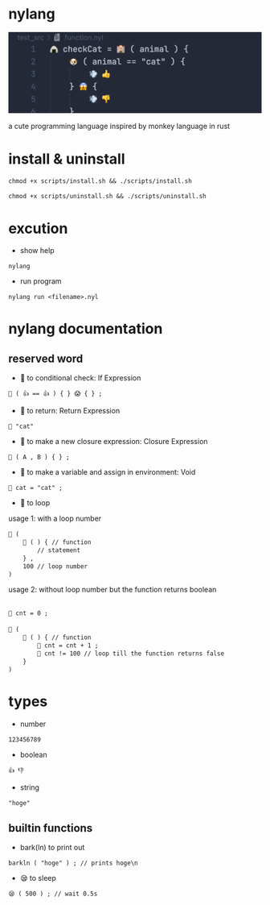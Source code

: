 # nylang

![](_img/src.png)

a cute programming language inspired by monkey language in rust

# install & uninstall

```
chmod +x scripts/install.sh && ./scripts/install.sh
```

```
chmod +x scripts/uninstall.sh && ./scripts/uninstall.sh
```

# excution

- show help

```
nylang
```

- run program

```
nylang run <filename>.nyl
```

# nylang documentation

## reserved word

- 🐶 to conditional check: If Expression
```
🐶 ( 👍 == 👍 ) { } 😱 { } ; 
```

- 💨 to return: Return Expression
```
💨 "cat"
```

- 🏨 to make a new closure expression: Closure Expression
```
🏨 ( A , B ) { } ;
```

- 🍙 to make a variable and assign in environment: Void
```
🍙 cat = "cat" ;
```

- 🌸 to loop

usage 1: with a loop number
```
🌸 ( 
    🏨 ( ) { // function
        // statement
    } , 
    100 // loop number
)
```

usage 2: without loop number but the function returns boolean
```

🍙 cnt = 0 ;

🌸 ( 
    🏨 ( ) { // function
        🍙 cnt = cnt + 1 ;
        💨 cnt != 100 // loop till the function returns false
    }
)
```

# types

- number

```
123456789
```

- boolean

```
👍 👎
```

- string
```
"hoge"
```

## builtin functions

- bark(ln) to print out

```
barkln ( "hoge" ) ; // prints hoge\n
```

- 😪 to sleep

```
😪 ( 500 ) ; // wait 0.5s 
```